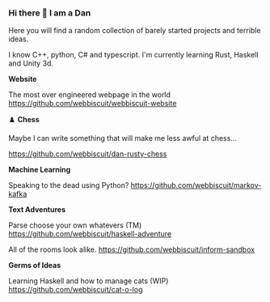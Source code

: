 ### Hi there 👋 I am a Dan

Here you will find a random collection of barely started projects and terrible ideas.

I know C++, python, C# and typescript.
I'm currently learning Rust, Haskell and Unity 3d.

**Website**

The most over engineered webpage in the world
https://github.com/webbiscuit/webbiscuit-website

♟️ **Chess**

Maybe I can write something that will make me less awful at chess...

https://github.com/webbiscuit/dan-rusty-chess

**Machine Learning**

Speaking to the dead using Python?
https://github.com/webbiscuit/markov-kafka

**Text Adventures**

Parse choose your own whatevers (TM)
https://github.com/webbiscuit/haskell-adventure

All of the rooms look alike.
https://github.com/webbiscuit/inform-sandbox

**Germs of Ideas**

Learning Haskell and how to manage cats (WIP)
https://github.com/webbiscuit/cat-o-log

